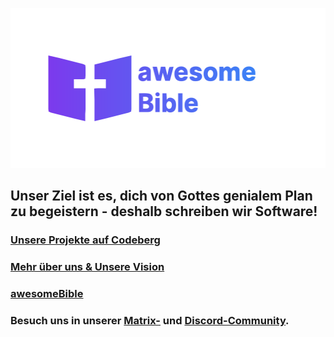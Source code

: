 <p align="center">
<img width="512" height="256" src="/images/logo-awesomebible_gradient.svg">
</p>

## Unser Ziel ist es, dich von Gottes genialem Plan zu begeistern - deshalb schreiben wir Software!

### [Unsere Projekte auf Codeberg](https://codeberg.org/awesomebible)
### [Mehr über uns & Unsere Vision](https://awesomebible.de/unsere-vision/)
### [awesomeBible](https://awesomebible.de)
### Besuch uns in unserer [Matrix-](https://matrix.to/#/#awesomebible:matrix.org?via=matrix.org) und [Discord-Community](https://discord.gg/PtFnhdGHrx).
